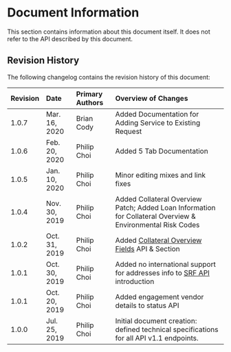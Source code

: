 # Document Information

This section contains information about this document itself.
It does not refer to the API described by this document.

## Revision History

The following changelog contains the revision history of this document:

| Revision | Date | Primary Authors | Overview of Changes |
| :--- | :--- | :--- | :--- |
| 1.0.7 | Mar. 16, 2020 | Brian Cody | Added Documentation for Adding Service to Existing Request |
| 1.0.6 | Feb. 20, 2020 | Philip Choi | Added 5 Tab Documentation |
| 1.0.5 | Jan. 10, 2020 | Philip Choi | Minor editing mixes and link fixes |
| 1.0.4 | Nov. 30, 2019 | Philip Choi | Added Collateral Overview Patch; Added Loan Information for Collateral Overview & Environmental Risk Codes |
| 1.0.2 | Oct. 31, 2019 | Philip Choi | Added [Collateral Overview Fields](api-list/srf-fields-co-api.md) API & Section |
| 1.0.1 | Oct. 30, 2019 | Philip Choi | Added no international support for addresses info to [SRF API](api-list/srf-api.md) introduction |
| 1.0.1 | Oct. 20, 2019 | Philip Choi | Added engagement vendor details to status API |
| 1.0.0 | Jul. 25, 2019 | Philip Choi | Initial document creation: defined technical specifications for all API v1.1 endpoints. |
